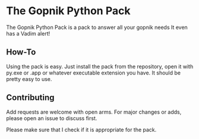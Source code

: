 # The Gopnik Python Pack

The Gopnik Python Pack is a pack to answer all your gopnik needs
It even has a Vadim alert!

## How-To

Using the pack is easy. Just install the pack from the repository,
open it with py.exe or .app or whatever executable extension you have.
It should be pretty easy to use.

## Contributing

Add requests are welcome with open arms. For major changes or adds,
please open an issue to discuss first.

Please make sure that I check if it is appropriate for the pack.